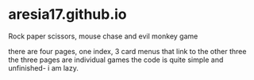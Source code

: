 # aresia17.github.io
Rock paper scissors, mouse chase and evil monkey game

there are four pages, one index, 3 card menus that link to the other three
the three pages are individual games
the code is quite simple and unfinished- i am lazy.